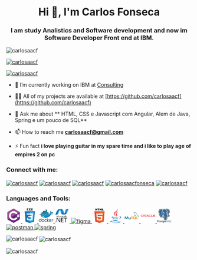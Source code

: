 <h1 align="center">Hi 👋, I'm Carlos Fonseca</h1>
<h3 align="center">I am study Analistics and Software development and now im Software Developer Front end at IBM.</h3>

<p align="left"> <img src="https://komarev.com/ghpvc/?username=carlosaacf&label=Profile%20views&color=0e75b6&style=flat" alt="carlosaacf" /> </p>

<p align="left"> <a href="https://github.com/ryo-ma/github-profile-trophy"><img src="https://github-profile-trophy.vercel.app/?username=carlosaacf" alt="carlosaacf" /></a> </p>

<p align="left"> <a href="https://twitter.com/carlosaacf" target="blank"><img src="https://img.shields.io/twitter/follow/carlosaacf?logo=twitter&style=for-the-badge" alt="carlosaacf" /></a> </p>

- 🔭 I’m currently working on IBM at [Consulting](https://www.ibm.com/us-en/)

- 👨‍💻 All of my projects are available at [https://github.com/carlosaacf](https://github.com/carlosaacf)

- 💬 Ask me about ** HTML, CSS e Javascript com Angular, Alem de Java, Spring e um pouco de SQL**

- 📫 How to reach me **carlosaacf@gmail.com**

- ⚡ Fun fact **i love playing guitar in my spare time and i like to play age of empires 2 on pc**

<h3 align="left">Connect with me:</h3>
<p align="left">
<a href="https://twitter.com/carlosaacf" target="blank"><img align="center" src="https://raw.githubusercontent.com/rahuldkjain/github-profile-readme-generator/master/src/images/icons/Social/twitter.svg" alt="carlosaacf" height="30" width="40" /></a>
<a href="https://linkedin.com/in/carlosaacf" target="blank"><img align="center" src="https://raw.githubusercontent.com/rahuldkjain/github-profile-readme-generator/master/src/images/icons/Social/linked-in-alt.svg" alt="carlosaacf" height="30" width="40" /></a>
<a href="https://fb.com/carlosaacf" target="blank"><img align="center" src="https://raw.githubusercontent.com/rahuldkjain/github-profile-readme-generator/master/src/images/icons/Social/facebook.svg" alt="carlosaacf" height="30" width="40" /></a>
<a href="https://instagram.com/carlosaacfonseca" target="blank"><img align="center" src="https://raw.githubusercontent.com/rahuldkjain/github-profile-readme-generator/master/src/images/icons/Social/instagram.svg" alt="carlosaacfonseca" height="30" width="40" /></a>
<a href="https://www.codechef.com/users/carlosaacf" target="blank"><img align="center" src="https://cdn.jsdelivr.net/npm/simple-icons@3.1.0/icons/codechef.svg" alt="carlosaacf" height="30" width="40" /></a>
</p>

<h3 align="left">Languages and Tools:</h3>
<p align="left"> <a href="https://www.w3schools.com/cs/" target="_blank" rel="noreferrer"> <img src="https://raw.githubusercontent.com/devicons/devicon/master/icons/csharp/csharp-original.svg" alt="csharp" width="40" height="40"/> </a> <a href="https://www.w3schools.com/css/" target="_blank" rel="noreferrer"> <img src="https://raw.githubusercontent.com/devicons/devicon/master/icons/css3/css3-original-wordmark.svg" alt="css3" width="40" height="40"/> </a> <a href="https://www.docker.com/" target="_blank" rel="noreferrer"> <img src="https://raw.githubusercontent.com/devicons/devicon/master/icons/docker/docker-original-wordmark.svg" alt="docker" width="40" height="40"/> </a> <a href="https://dotnet.microsoft.com/" target="_blank" rel="noreferrer"> <img src="https://raw.githubusercontent.com/devicons/devicon/master/icons/dot-net/dot-net-original-wordmark.svg" alt="dotnet" width="40" height="40"/> </a> <a href="https://www.figma.com/" target="_blank" rel="noreferrer"> <img src="https://www.vectorlogo.zone/logos/figma/figma-icon.svg" alt="figma" width="40" height="40"/> </a> <a href="https://www.w3.org/html/" target="_blank" rel="noreferrer"> <img src="https://raw.githubusercontent.com/devicons/devicon/master/icons/html5/html5-original-wordmark.svg" alt="html5" width="40" height="40"/> </a> <a href="https://www.java.com" target="_blank" rel="noreferrer"> <img src="https://raw.githubusercontent.com/devicons/devicon/master/icons/java/java-original.svg" alt="java" width="40" height="40"/> </a> <a href="https://www.mysql.com/" target="_blank" rel="noreferrer"> <img src="https://raw.githubusercontent.com/devicons/devicon/master/icons/mysql/mysql-original-wordmark.svg" alt="mysql" width="40" height="40"/> </a> <a href="https://www.oracle.com/" target="_blank" rel="noreferrer"> <img src="https://raw.githubusercontent.com/devicons/devicon/master/icons/oracle/oracle-original.svg" alt="oracle" width="40" height="40"/> </a> <a href="https://www.postgresql.org" target="_blank" rel="noreferrer"> <img src="https://raw.githubusercontent.com/devicons/devicon/master/icons/postgresql/postgresql-original-wordmark.svg" alt="postgresql" width="40" height="40"/> </a> <a href="https://postman.com" target="_blank" rel="noreferrer"> <img src="https://www.vectorlogo.zone/logos/getpostman/getpostman-icon.svg" alt="postman" width="40" height="40"/> </a> <a href="https://spring.io/" target="_blank" rel="noreferrer"> <img src="https://www.vectorlogo.zone/logos/springio/springio-icon.svg" alt="spring" width="40" height="40"/> </a> </p>

<p><img align="left" src="https://github-readme-stats.vercel.app/api/top-langs?username=carlosaacf&show_icons=true&locale=en&layout=compact" alt="carlosaacf" /></p>

<p>&nbsp;<img align="center" src="https://github-readme-stats.vercel.app/api?username=carlosaacf&show_icons=true&locale=en" alt="carlosaacf" /></p>

<p><img align="center" src="https://github-readme-streak-stats.herokuapp.com/?user=carlosaacf&" alt="carlosaacf" /></p>
